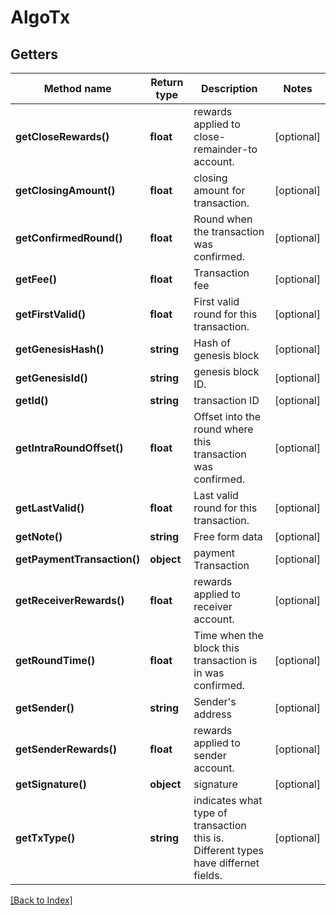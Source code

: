 # AlgoTx

## Getters

Method name | Return type | Description | Notes
------------ | ------------- | ------------- | -------------
**getCloseRewards()** | **float** | rewards applied to close-remainder-to account. | [optional]
**getClosingAmount()** | **float** | closing amount for transaction. | [optional]
**getConfirmedRound()** | **float** | Round when the transaction was confirmed. | [optional]
**getFee()** | **float** | Transaction fee | [optional]
**getFirstValid()** | **float** | First valid round for this transaction. | [optional]
**getGenesisHash()** | **string** | Hash of genesis block | [optional]
**getGenesisId()** | **string** | genesis block ID. | [optional]
**getId()** | **string** | transaction ID | [optional]
**getIntraRoundOffset()** | **float** | Offset into the round where this transaction was confirmed. | [optional]
**getLastValid()** | **float** | Last valid round for this transaction. | [optional]
**getNote()** | **string** | Free form data | [optional]
**getPaymentTransaction()** | **object** | payment Transaction | [optional]
**getReceiverRewards()** | **float** | rewards applied to receiver account. | [optional]
**getRoundTime()** | **float** | Time when the block this transaction is in was confirmed. | [optional]
**getSender()** | **string** | Sender's address | [optional]
**getSenderRewards()** | **float** | rewards applied to sender account. | [optional]
**getSignature()** | **object** | signature | [optional]
**getTxType()** | **string** | indicates what type of transaction this is. Different types have differnet fields. | [optional]

[[Back to Index]](../index.md)
